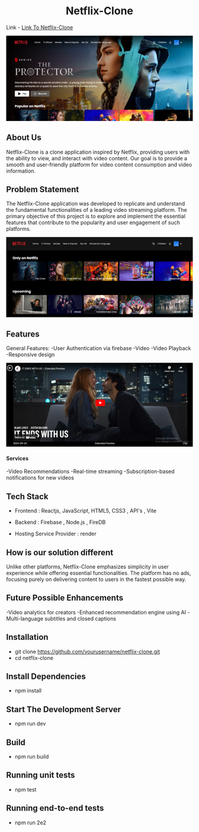 <h1 align="center"><b> Netflix-Clone </b></h1> 

Link - <a href="https://youtube-clone-vhrd.onrender.com/"> Link To Netflix-Clone</a>
<br>
<p align="center">
<img src="./public/Screenshot 2024-09-26 180522.png" width="700" title="Netflix-Clone">
</p >

## About Us 
 Netflix-Clone is a clone application inspired by Netflix, providing users with the ability to view, and interact with video content. Our goal is to provide a smooth and user-friendly platform for video content consumption and video information.

## Problem Statement
The Netflix-Clone application was developed to replicate and understand the fundamental functionalities of a leading video streaming platform. The primary objective of this project is to explore and implement the essential features that contribute to the popularity and user engagement of such platforms.


<img src="./public/Screenshot 2024-09-26 180621.png">

## Features
General Features:
-User Authentication via firebase
-Video 
-Video Playback
-Responsive design

<img src="./public/file.png">

#### Services 
-Video Recommendations
-Real-time streaming
-Subscription-based notifications for new videos



## Tech Stack


-   Frontend : Reactjs, JavaScript, HTML5, CSS3 , API's , Vite

-   Backend : Firebase , Node.js , FireDB

-   Hosting Service Provider : render


## How is our solution different

Unlike other platforms, Netflix-Clone emphasizes simplicity in user experience while offering essential functionalities. The platform has no ads, focusing purely on delivering content to users in the fastest possible way.

## Future Possible Enhancements
-Video analytics for creators
-Enhanced recommendation engine using AI
-Multi-language subtitles and closed captions

## Installation
- git clone https://github.com/yourusername/netflix-clone.git
- cd netflix-clone

## Install Dependencies

- npm install   

## Start The Development Server

- npm run dev

## Build

- npm run build

## Running unit tests

- npm test

## Running end-to-end tests

- npm run 2e2
